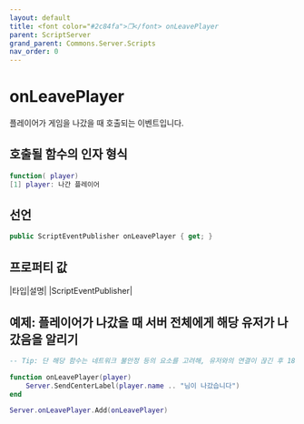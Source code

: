 ```yaml
---
layout: default
title: <font color="#2c84fa">❒</font> onLeavePlayer
parent: ScriptServer
grand_parent: Commons.Server.Scripts
nav_order: 0
---
```


<!-- 아래로 편집 -->

# onLeavePlayer
플레이어가 게임을 나갔을 때 호출되는 이벤트입니다. 

## 호출될 함수의 인자 형식
```lua
function( player)
[1] player: 나간 플레이어
```

## 선언
```cs
public ScriptEventPublisher onLeavePlayer { get; }
```

## 프로퍼티 값

|타입|설명|
|ScriptEventPublisher|

## 예제: 플레이어가 나갔을 때 서버 전체에게 해당 유저가 나갔음을 알리기
```lua
-- Tip: 단 해당 함수는 네트워크 불안정 등의 요소를 고려해, 유저와의 연결이 끊긴 후 180초(3분) 뒤에 호출됩니다

function onLeavePlayer(player)
    Server.SendCenterLabel(player.name .. "님이 나갔습니다")
end

Server.onLeavePlayer.Add(onLeavePlayer)
```
